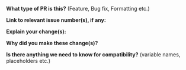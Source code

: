 **What type of PR is this?**  (Feature, Bug fix, Formatting etc.)
	
**Link to relevant issue number(s), if any:**
	
**Explain your change(s):**
	
**Why did you make these change(s)?**
	
**Is there anything we need to know for compatibility?** (variable names, placeholders etc.)